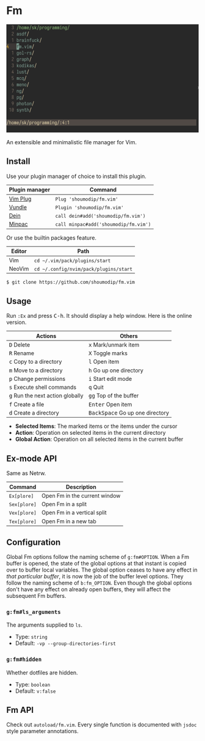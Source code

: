 # Fm
![Demo](img/demo.png)

An extensible and minimalistic file manager for Vim.

## Install
Use your plugin manager of choice to install this plugin.

| Plugin manager | Command                                                                  |
| -------------- | ------------------------------------------------------------------------ |
| [Vim Plug](https://github.com/junegunn/vim-plug)  | `Plug 'shoumodip/fm.vim'`             |
| [Vundle](https://github.com/VundleVim/Vundle.vim) | `Plugin 'shoumodip/fm.vim'`           |
| [Dein](https://github.com/Shougo/dein.vim)        | `call dein#add('shoumodip/fm.vim')`   |
| [Minpac](https://github.com/k-takata/minpac)      | `call minpac#add('shoumodip/fm.vim')` |

Or use the builtin packages feature.

| Editor | Path                                   |
| ------ | ----                                   |
| Vim    | `cd ~/.vim/pack/plugins/start`         |
| NeoVim | `cd ~/.config/nvim/pack/plugins/start` |

```console
$ git clone https://github.com/shoumodip/fm.vim
```

## Usage
Run `:Ex` and press <kbd>C-h</kbd>. It should display a help window. Here is the online version.

|          Actions                          |              Others                      |
| ----------------------------------------- | ---------------------------------------- |
| <kbd>D</kbd> Delete                       | <kbd>x</kbd>         Mark/unmark item    |
| <kbd>R</kbd> Rename                       | <kbd>X</kbd>         Toggle marks        |
| <kbd>c</kbd> Copy to a directory          | <kbd>l</kbd>         Open item           |
| <kbd>m</kbd> Move to a directory          | <kbd>h</kbd>         Go up one directory |
| <kbd>p</kbd> Change permissions           | <kbd>i</kbd>         Start edit mode     |
| <kbd>s</kbd> Execute shell commands       | <kbd>q</kbd>         Quit                |
| <kbd>g</kbd> Run the next action globally | <kbd>gg</kbd>        Top of the buffer   |
| <kbd>f</kbd> Create a file                | <kbd>Enter</kbd>     Open item           |
| <kbd>d</kbd> Create a directory           | <kbd>BackSpace</kbd> Go up one directory |

- **Selected Items**: The marked items or the items under the cursor
- **Action**:         Operation on selected items in the current directory
- **Global Action**:  Operation on all selected items in the current buffer

## Ex-mode API
Same as Netrw.

| Command      | Description                   |
| ------------ | ----------------------------- |
| `Ex[plore]`  | Open Fm in the current window |
| `Sex[plore]` | Open Fm in a split            |
| `Vex[plore]` | Open Fm in a vertical split   |
| `Tex[plore]` | Open Fm in a new tab          |

## Configuration
Global Fm options follow the naming scheme of `g:fm#OPTION`. When a Fm buffer is opened, the state of the global options at that instant is copied over to buffer local variables. The global option ceases to have any effect in *that particular buffer*, it is now the job of the buffer level options. They follow the naming scheme of `b:fm_OPTION`. Even though the global options don't have any effect on already open buffers, they will affect the subsequent Fm buffers.

### `g:fm#ls_arguments`
The arguments supplied to `ls`.

- Type: `string`
- Default: `-vp --group-directories-first`

### `g:fm#hidden`
Whether dotfiles are hidden.

- Type: `boolean`
- Default: `v:false`

## Fm API
Check out `autoload/fm.vim`. Every single function is documented with `jsdoc` style parameter annotations.
